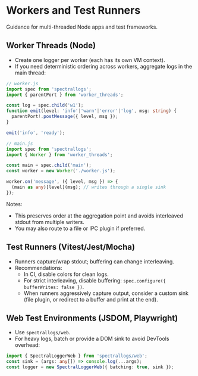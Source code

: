 # Workers and Test Runners

Guidance for multi-threaded Node apps and test frameworks.

## Worker Threads (Node)

- Create one logger per worker (each has its own VM context).
- If you need deterministic ordering across workers, aggregate logs in the main thread:

```ts
// worker.js
import spec from 'spectrallogs';
import { parentPort } from 'worker_threads';

const log = spec.child('w1');
function emit(level: 'info'|'warn'|'error'|'log', msg: string) {
  parentPort!.postMessage({ level, msg });
}

emit('info', 'ready');
```

```ts
// main.js
import spec from 'spectrallogs';
import { Worker } from 'worker_threads';

const main = spec.child('main');
const worker = new Worker('./worker.js');

worker.on('message', ({ level, msg }) => {
  (main as any)[level](msg); // writes through a single sink
});
```

Notes:
- This preserves order at the aggregation point and avoids interleaved stdout from multiple writers.
- You may also route to a file or IPC plugin if preferred.

## Test Runners (Vitest/Jest/Mocha)

- Runners capture/wrap stdout; buffering can change interleaving.
- Recommendations:
  - In CI, disable colors for clean logs.
  - For strict interleaving, disable buffering: `spec.configure({ bufferWrites: false })`.
  - When runners aggressively capture output, consider a custom sink (file plugin, or redirect to a buffer and print at the end).

## Web Test Environments (JSDOM, Playwright)

- Use `spectrallogs/web`.
- For heavy logs, batch or provide a DOM sink to avoid DevTools overhead:

```ts
import { SpectralLoggerWeb } from 'spectrallogs/web';
const sink = (args: any[]) => console.log(...args);
const logger = new SpectralLoggerWeb({ batching: true, sink });
```
